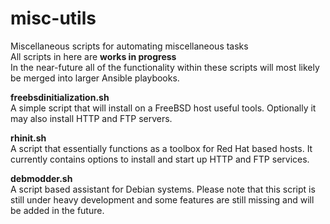 # misc-utils
Miscellaneous scripts for automating miscellaneous tasks  
All scripts in here are **works in progress**  
In the near-future all of the functionality within these scripts will most likely be merged into larger Ansible playbooks.

**freebsdinitialization.sh**  
A simple script that will install on a FreeBSD host useful tools. Optionally it may also install HTTP and FTP servers.

**rhinit.sh**  
A script that essentially functions as a toolbox for Red Hat based hosts. It currently contains options to install and start up HTTP and FTP services.

**debmodder.sh**  
A script based assistant for Debian systems. Please note that this script is still under heavy development and some features are still missing and will be added in the future.

